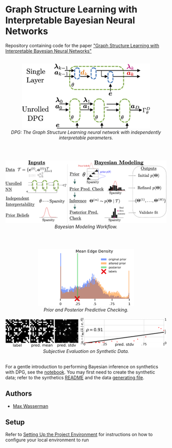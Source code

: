# Graph Structure Learning with Interpretable Bayesian Neural Networks

Repository containing code for the paper ["Graph Structure Learning with Interpretable Bayesian Neural Networks"](https://arxiv.org/abs/2406.14786)


<br>

<div align="center">
  <img src="figures/layer_and_unrolling.png" alt="The GSL neural network diagram", width="400">
  <br>
  <em>DPG: The Graph Structure Learning neural network with independently interpretable parameters.</em>
</div>

<br><br>

<div align="center">
  <img src="figures/bayes_dpg_workflow.png" alt="Bayesian workflow diagram", width="700">
  <br>
  <em>Bayesian Modeling Workflow.</em>
</div>

<br><br>

<div align="center">
  <img src="figures/predictive_check_histogram.png" alt="Predictive checking diagram", width="300">
  <br>
  <em>Prior and Posterior Predictive Checking.</em>
</div>

<br>

<div align="center">
  <img src="figures/synthetic_label_predMean_predStdv.png" alt="Predictive checking diagram">
  <br>
  <em>Subjective Evaluation on Synthetic Data.</em>
</div>

<br>


For a gentle introduction to performing Bayesian inference on synthetics with DPG, see the [notebook](notebooks/simple_dpg_example.ipynb). You may first need to create the synthetic data; refer to the synthetics [README](data/synthetic/README.md) and the data [generating file](src/synthetic_data_generator.py).

## Authors

- [Max Wasserman](mailto:maxw14k@gmail.com)

## Setup

Refer to [Setting Up the Project Environment](docs/setup.md) for instructions on how to configure your local environment to run
